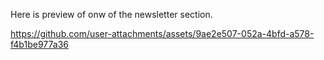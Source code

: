 Here is preview of onw of the newsletter section.

https://github.com/user-attachments/assets/9ae2e507-052a-4bfd-a578-f4b1be977a36

